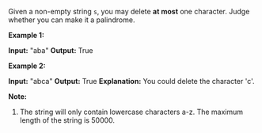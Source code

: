 
Given a non-empty string  `s`, you may delete  **at most**  one character. Judge whether you can make it a palindrome.

**Example 1:**  

**Input:** "aba"
**Output:** True

**Example 2:**  

**Input:** "abca"
**Output:** True
**Explanation:** You could delete the character 'c'.

**Note:**  

1.  The string will only contain lowercase characters a-z. The maximum length of the string is 50000.